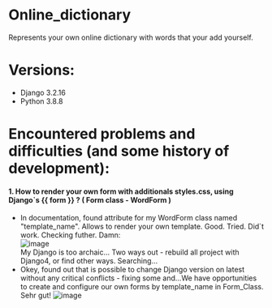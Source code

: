 # Online_dictionary
Represents your own online dictionary with words that your add yourself.
# Versions:
* Django 3.2.16
* Python 3.8.8

# Encountered problems and difficulties (and some history of development):

#### 1. How to render your own form with additionals styles.css, using Django`s {{ form }} ? ( Form class - WordForm ) 
* In documentation, found attribute for my WordForm class named "template_name". Allows to render your own template. Good. Tried. Did`t work. Checking futher. Damn: 
<br> ![image](https://user-images.githubusercontent.com/67171139/215750421-7b9cd883-48b9-43a9-81c2-a112d290743d.png)
<br> My Django is too archaic... Two ways out - rebuild all project with Django4, or find other ways. Searching... <br> 
* Okey, found out that is possible to change Django version on latest without any critical conflicts - fixing some and...We have opportunities to create and configure our own forms by template_name in Form_Class. Sehr gut!
![image](https://user-images.githubusercontent.com/67171139/217643425-6316415f-43cd-426d-9e65-a0064500a15c.png)
